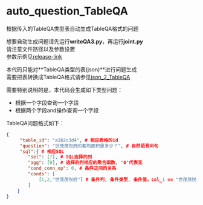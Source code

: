 # auto_question_TableQA
根据传入的TableQA类型表自动生成TableQA格式的问题

想要自动生成问题请先运行**writeQA3.py**，再运行**joint.py**  
请注意文件路径以及参数设置  
参数示例见[release-link](https://github.com/WILDCHAP/auto_question_TableQA/releases/download/1.0/default.writeQA)

本代码只能对**TableQA类型的表(json)**进行问题生成  
需要把表转换成TableQA格式请参见[json_2_TableQA](https://github.com/WILDCHAP/json_2_TableQA)

需要特别说明的是，本代码会生成如下类型问题：  
*  根据一个字段查询一个字段
*  根据两个字段and操作查询一个字段

TableQA问题格式如下：  
```json
{
     "table_id": "a1b2c3d4", # 相应表格的id
     "question": "世茂茂悦府的套均面积是多少？", # 自然语言问句
     "sql":{ # 相应SQL
        "sel": [7], # SQL选择的列
        "agg": [0], # 选择的列相应的聚合函数, '0'代表无
        "cond_conn_op": 0, # 条件之间的关系
        "conds": [
            [1,2,"世茂茂悦府"] # 条件列, 条件类型, 条件值，col_1 == "世茂茂悦府"
        ]
    }
}
```
